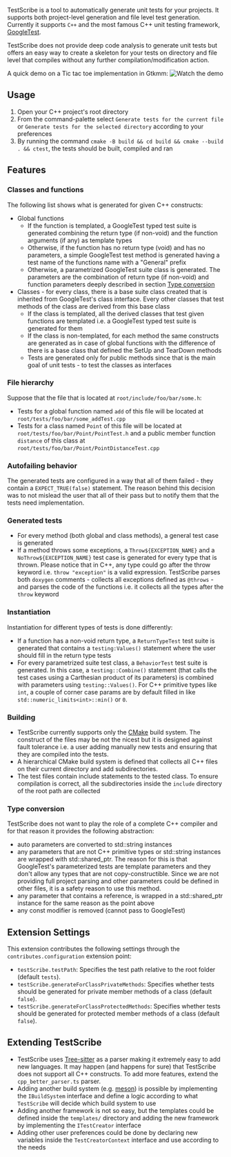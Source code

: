 TestScribe is a tool to automatically generate unit tests for your projects. It supports both project-level generation and
file level test generation. Currently it supports `C++` and the most famous C++ unit testing framework, [GoogleTest](https://github.com/google/googletest).

TestScribe does not provide deep code analysis to generate unit tests but offers an easy way to create a skeleton for your tests on directory and file level
that compiles without any further compilation/modification action.

A quick demo on a Tic tac toe implementation in Gtkmm:
![Watch the demo](docs/demo.gif)


## Usage 

1. Open your C++ project's root directory
2. From the command-palette select `Generate tests for the current file` or `Generate tests for the selected directory` according to your preferences
3. By running the command `cmake -B build && cd build && cmake --build . && ctest`, the tests should be built, compiled and ran

## Features

### Classes and functions

The following list shows what is generated for given C++ constructs:
- Global functions
  - If the function is templated, a GoogleTest typed test suite is generated combining the return type (if non-void) and the function arguments (if any) as template types
  - Otherwise, if the function has no return type (void) and has no parameters, a simple GoogleTest test method is generated having a test name of the functions name with a "General" prefix
  - Otherwise, a parametrized GoogleTest suite class is generated. The parameters are the combination of return type (if non-void) and function parameters deeply described in section [Type conversion](#type-conversion)
- Classes - for every class, there is a base suite class created that is inherited from GoogleTest's class interface. Every other classes that test methods of the class are derived from this base class
  - If the class is templated, all the derived classes that test given functions are templated i.e. a GoogleTest typed test suite is generated for them
  - If the class is non-templated, for each method the same constructs are generated as in case of global functions with the difference of there is a base class that defined the SetUp and TearDown methods
  - Tests are generated only for public methods since that is the main goal of unit tests - to test the classes as interfaces

### File hierarchy

Suppose that the file that is located at `root/include/foo/bar/some.h`:
- Tests for a global function named `add` of this file will be located at `root/tests/foo/bar/some_addTest.cpp`
- Tests for a class named `Point` of this file will be located at `root/tests/foo/bar/Point/PointTest.h` and a public member function `distance` of this class at `root/tests/foo/bar/Point/PointDistanceTest.cpp`

### Autofailing behavior

The generated tests are configured in a way that all of them failed - they contain a `EXPECT_TRUE(false)` statement. The reason behind this decision was to not mislead the user that all of their pass but to notify them that the tests need implementation. 


### Generated tests

- For every method (both global and class methods), a general test case is generated
- If a method throws some exceptions, a `Throw${EXCEPTION_NAME}` and a `NoThrow${EXCEPTION_NAME}` test case is generated for every type that is thrown. Please notice that in C++, any type could go after the throw keyword i.e. `throw "exception"` is a valid expression. TestScribe parses both `doxygen` comments - collects all exceptions defined as `@throws` - and parses the code of the functions i.e. it collects all the types after the `throw` keyword

### Instantiation

Instantiation for different types of tests is done differently:
- If a function has a non-void return type, a `ReturnTypeTest` test suite is generated that contains a `testing:Values()` statement where the user should fill in the return type tests
- For every parametrized suite test class, a `BehaviorTest` test suite is generated. In this case, a `testing::Combine()` statement (that calls the test cases using a Carthesian product of its parameters) is combined with parameters using `testing::Values()`. For C++ primitive types like `int`, a couple of corner case params are by default filled in like `std::numeric_limits<int>::min()` or `0`.

### Building

- TestScribe currently supports only the [CMake](https://cmake.org/) build system. The construct of the files may be not the nicest but it is designed against fault tolerance i.e. a user adding manually new tests and ensuring that they are compiled into the tests.
- A hierarchical CMake build system is defined that collects all C++ files on their current directory and add subdirectories.
- The test files contain include statements to the tested class. To ensure compilation is correct, all the subdirectories inside the `include` directory of the root path are collected

### Type conversion 

TestScribe does not want to play the role of a complete C++ compiler and for that reason it provides the following abstraction:
- auto parameters are converted to std::string instances
- any parameters that are not C++ primitive types or std::string instances are wrapped with std::shared_ptr. The reason for this is that GoogleTest's parameterized tests are template parameters and they don't allow any types that are not copy-constructible. Since we are not providing full project parsing and other parameters could be defined in other files, it is a safety reason to use this method.
- any parameter that contains a reference, is wrapped in a std::shared_ptr instance for the same reason as the point above
- any const modifier is removed (cannot pass to GoogleTest)


## Extension Settings

This extension contributes the following settings through the `contributes.configuration` extension point:

* `testScribe.testPath`: Specifies the test path relative to the root folder (default `tests`).
* `testScribe.generateForClassPrivateMethods`: Specifies whether tests should be generated for private member methods of a class (default `false`).
* `testScribe.generateForClassProtectedMethods`: Specifies whether tests should be generated for protected member methods of a class (default `false`).


## Extending TestScribe

- TestScribe uses [Tree-sitter](https://tree-sitter.github.io/tree-sitter/) as a parser making it extremely easy to add new languages. It may happen (and happens for sure) that TestScribe does not support all C++ constructs. To add more features, extend the `cpp_better_parser.ts` parser.
- Adding another build system (e.g. [meson](https://mesonbuild.com/)) is possible by implementing the `IBuildSystem` interface and define a logic according to what `TestScribe` will decide which build system to use
- Adding another framework is not so easy, but the templates could be defined inside the `templates/` directory and adding the new framework by implementing the `ITestCreator` interface
- Adding other user preferences could be done by declaring new variables inside the `TestCreatorContext` interface and use according to the needs

